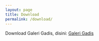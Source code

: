 ```yaml
---
layout: page
title: Download
permalink: /download/
---
```


Download Galeri Gadis, disini:
[Galeri Gadis](https://brave.com/ste043 "Download Galeri Gadis")

